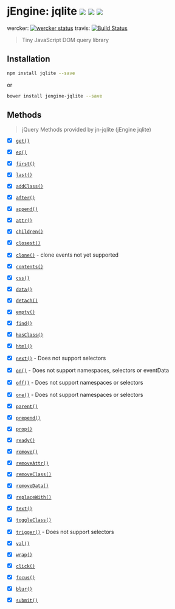 jEngine: jqlite ![](https://img.shields.io/npm/v/jqlite.svg) ![](https://img.shields.io/bower/v/jengine-jqlite.svg) ![](https://img.shields.io/npm/dm/jqlite.svg)
==============================
wercker: [![wercker status](https://app.wercker.com/status/f436d6c59cd7ef60ac2aa2ff49ed8f7b/s "wercker status")](https://app.wercker.com/project/bykey/f436d6c59cd7ef60ac2aa2ff49ed8f7b)
travis: [![Build Status](https://travis-ci.org/jstools/jqlite.svg?branch=master)](https://travis-ci.org/jstools/jqlite)

> Tiny JavaScript DOM query library

Installation
------------
```.sh
npm install jqlite --save
```
  or
```.sh
bower install jengine-jqlite --save
```
Methods
-------
> jQuery Methods provided by jn-jqlite (jEngine jqlite)

- [x] [`get()`](http://api.jquery.com/get/)
- [x] [`eq()`](http://api.jquery.com/eq/)
- [x] [`first()`](http://api.jquery.com/first/)
- [x] [`last()`](http://api.jquery.com/last/)
- [x] [`addClass()`](http://api.jquery.com/addClass/)
- [x] [`after()`](http://api.jquery.com/after/)
- [x] [`append()`](http://api.jquery.com/append/)
- [x] [`attr()`](http://api.jquery.com/attr/)
- [x] [`children()`](http://api.jquery.com/children/)
- [x] [`closest()`](http://api.jquery.com/closest/)
- [x] [`clone()`](http://api.jquery.com/clone/) - clone events not yet supported
- [x] [`contents()`](http://api.jquery.com/contents/)
- [x] [`css()`](http://api.jquery.com/css/)
- [x] [`data()`](http://api.jquery.com/data/)
- [x] [`detach()`](http://api.jquery.com/detach/)
- [x] [`empty()`](http://api.jquery.com/empty/)
- [x] [`find()`](http://api.jquery.com/find/)
- [x] [`hasClass()`](http://api.jquery.com/hasClass/)
- [x] [`html()`](http://api.jquery.com/html/)
- [x] [`next()`](http://api.jquery.com/next/) - Does not support selectors
- [x] [`on()`](http://api.jquery.com/on/) - Does not support namespaces, selectors or eventData
- [x] [`off()`](http://api.jquery.com/off/) - Does not support namespaces or selectors
- [x] [`one()`](http://api.jquery.com/one/) - Does not support namespaces or selectors
- [x] [`parent()`](http://api.jquery.com/parent/)
- [x] [`prepend()`](http://api.jquery.com/prepend/)
- [x] [`prop()`](http://api.jquery.com/prop/)
- [x] [`ready()`](http://api.jquery.com/ready/)
- [x] [`remove()`](http://api.jquery.com/remove/)
- [x] [`removeAttr()`](http://api.jquery.com/removeAttr/)
- [x] [`removeClass()`](http://api.jquery.com/removeClass/)
- [x] [`removeData()`](http://api.jquery.com/removeData/)
- [x] [`replaceWith()`](http://api.jquery.com/replaceWith/)
- [x] [`text()`](http://api.jquery.com/text/)
- [x] [`toggleClass()`](http://api.jquery.com/toggleClass/)
- [x] [`trigger()`](http://api.jquery.com/trigger/) - Does not support selectors
- [x] [`val()`](http://api.jquery.com/val/)
- [x] [`wrap()`](http://api.jquery.com/wrap/)

- [x] [`click()`](http://api.jquery.com/click/)
- [x] [`focus()`](http://api.jquery.com/focus/)
- [x] [`blur()`](http://api.jquery.com/blur/)
- [x] [`submit()`](http://api.jquery.com/submit/)
